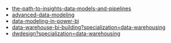 - [the-path-to-insights-data-models-and-pipelines](https://www.coursera.org/learn/the-path-to-insights-data-models-and-pipelines)<br />
- [advanced-data-modeling](https://www.coursera.org/learn/advanced-data-modeling)<br />
- [data-modeling-in-power-bi](https://www.coursera.org/learn/data-modeling-in-power-bi)<br />
- [data-warehouse-bi-building?specialization=data-warehousing](https://www.coursera.org/learn/data-warehouse-bi-building?specialization=data-warehousing)<br />
- [dwdesign?specialization=data-warehousing](https://www.coursera.org/learn/dwdesign?specialization=data-warehousing)

